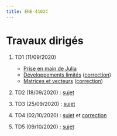 ```yaml
---
title: ENE-4102C
---
```


# Travaux dirigés

1. TD1 (11/09/2020)

	* [Prise en main de Julia](td1/part1.html)
	* [Développements limités](td1/part2.html) ([correction](td1/correction/part2.html))
	* [Matrices et vecteurs](td1/part3.html) ([correction](td1/correction/part3.html))

1. TD2 (18/09/2020) : [sujet](td2/sujet.html)
1. TD3 (25/09/2020) : [sujet](td3/sujet.html)
1. TD4 (02/10/2020) : [sujet](td4/sujet.html) et [correction](td4/correction.html)
1. TD5 (09/10/2020) : [sujet](td5/sujet.html)

